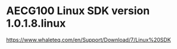 # AECG100 Linux SDK version 1.0.1.8.linux

https://www.whaleteq.com/en/Support/Download/7/Linux%20SDK
